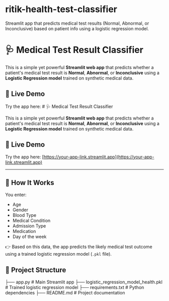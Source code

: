 # ritik-health-test-classifier
Streamlit app that predicts medical test results (Normal, Abnormal, or Inconclusive) based on patient info using a logistic regression model.
# 🩺 Medical Test Result Classifier

This is a simple yet powerful **Streamlit web app** that predicts whether a patient's medical test result is **Normal**, **Abnormal**, or **Inconclusive** using a **Logistic Regression model** trained on synthetic medical data.

## 🚀 Live Demo
Try the app here: # 🩺 Medical Test Result Classifier

This is a simple yet powerful **Streamlit web app** that predicts whether a patient's medical test result is **Normal**, **Abnormal**, or **Inconclusive** using a **Logistic Regression model** trained on synthetic medical data.

## 🚀 Live Demo
Try the app here: [https://your-app-link.streamlit.app](https://your-app-link.streamlit.app)  


---

## 🧠 How It Works

You enter:
- Age  
- Gender  
- Blood Type  
- Medical Condition  
- Admission Type  
- Medication  
- Day of the week

👉 Based on this data, the app predicts the likely medical test outcome using a trained logistic regression model (`.pkl` file).

## 📂 Project Structure
├── app.py # Main Streamlit app
├── logistic_regression_model_health.pkl # Trained logistic regression model
├── requirements.txt # Python dependencies
├── README.md # Project documentation
